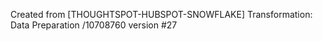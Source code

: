 Created from [THOUGHTSPOT-HUBSPOT-SNOWFLAKE] Transformation: Data Preparation /10708760 version #27
